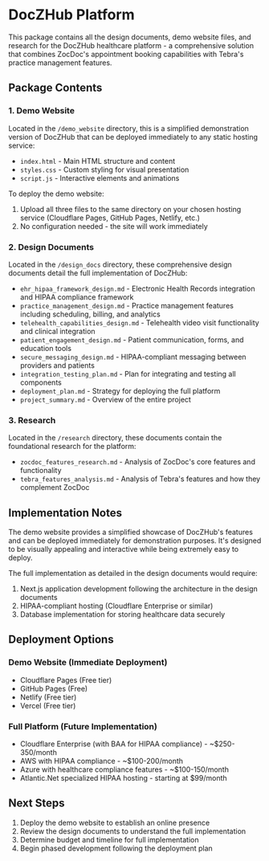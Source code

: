 # DocZHub Platform

This package contains all the design documents, demo website files, and research for the DocZHub healthcare platform - a comprehensive solution that combines ZocDoc's appointment booking capabilities with Tebra's practice management features.

## Package Contents

### 1. Demo Website
Located in the `/demo_website` directory, this is a simplified demonstration version of DocZHub that can be deployed immediately to any static hosting service:

- `index.html` - Main HTML structure and content
- `styles.css` - Custom styling for visual presentation
- `script.js` - Interactive elements and animations

To deploy the demo website:
1. Upload all three files to the same directory on your chosen hosting service (Cloudflare Pages, GitHub Pages, Netlify, etc.)
2. No configuration needed - the site will work immediately

### 2. Design Documents
Located in the `/design_docs` directory, these comprehensive design documents detail the full implementation of DocZHub:

- `ehr_hipaa_framework_design.md` - Electronic Health Records integration and HIPAA compliance framework
- `practice_management_design.md` - Practice management features including scheduling, billing, and analytics
- `telehealth_capabilities_design.md` - Telehealth video visit functionality and clinical integration
- `patient_engagement_design.md` - Patient communication, forms, and education tools
- `secure_messaging_design.md` - HIPAA-compliant messaging between providers and patients
- `integration_testing_plan.md` - Plan for integrating and testing all components
- `deployment_plan.md` - Strategy for deploying the full platform
- `project_summary.md` - Overview of the entire project

### 3. Research
Located in the `/research` directory, these documents contain the foundational research for the platform:

- `zocdoc_features_research.md` - Analysis of ZocDoc's core features and functionality
- `tebra_features_analysis.md` - Analysis of Tebra's features and how they complement ZocDoc

## Implementation Notes

The demo website provides a simplified showcase of DocZHub's features and can be deployed immediately for demonstration purposes. It's designed to be visually appealing and interactive while being extremely easy to deploy.

The full implementation as detailed in the design documents would require:
1. Next.js application development following the architecture in the design documents
2. HIPAA-compliant hosting (Cloudflare Enterprise or similar)
3. Database implementation for storing healthcare data securely

## Deployment Options

### Demo Website (Immediate Deployment)
- Cloudflare Pages (Free tier)
- GitHub Pages (Free)
- Netlify (Free tier)
- Vercel (Free tier)

### Full Platform (Future Implementation)
- Cloudflare Enterprise (with BAA for HIPAA compliance) - ~$250-350/month
- AWS with HIPAA compliance - ~$100-200/month
- Azure with healthcare compliance features - ~$100-150/month
- Atlantic.Net specialized HIPAA hosting - starting at $99/month

## Next Steps

1. Deploy the demo website to establish an online presence
2. Review the design documents to understand the full implementation
3. Determine budget and timeline for full implementation
4. Begin phased development following the deployment plan

